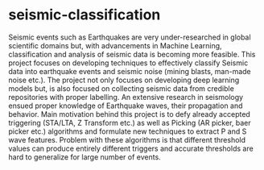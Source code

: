 # seismic-classification
Seismic events such as Earthquakes are very under-researched in global scientific domains but, with advancements in Machine Learning, classification and analysis of seismic data is becoming more feasible. This project focuses on developing techniques to effectively classify Seismic data into earthquake events and seismic noise (mining blasts, man-made noise etc.). The project not only focuses on developing deep learning models but, is also focused on collecting seismic data from credible repositories with proper labelling. An extensive research in seismology ensued proper knowledge of Earthquake waves, their propagation and behavior. Main motivation behind this project is to defy already accepted triggering (STA/LTA, Z Transform etc.) as well as Picking (AR picker, baer picker etc.) algorithms and formulate new techniques to extract P and S wave features. Problem with these algorithms is that different threshold values can produce entirely different triggers and accurate thresholds are hard to generalize for large number of events.
